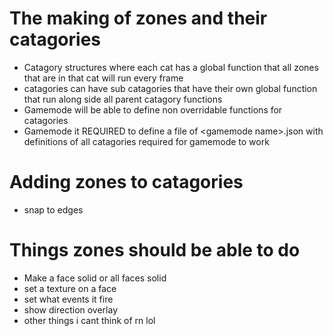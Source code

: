 # The making of zones and their catagories
- Catagory structures where each cat has a global function that all zones that are in that cat will run every frame
- catagories can have sub catagories that have their own global function that run along side all parent catagory functions
- Gamemode will be able to define non overridable functions for catagories
- Gamemode it REQUIRED to define a file of \<gamemode name\>.json with definitions of all catagories required for gamemode to work

# Adding zones to catagories
- snap to edges

# Things zones should be able to do
- Make a face solid or all faces solid
- set a texture on a face
- set what events it fire
- show direction overlay
- other things i cant think of rn lol 
